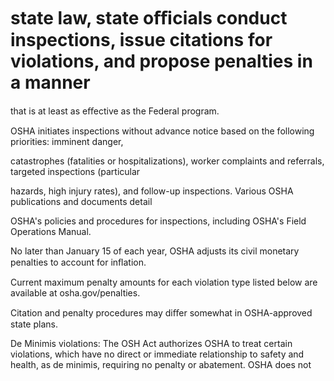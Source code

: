 # state law, state oﬃcials conduct inspections, issue citations for violations, and propose penalties in a manner

that is at least as eﬀective as the Federal program.

OSHA initiates inspections without advance notice based on the following priorities: imminent danger,

catastrophes (fatalities or hospitalizations), worker complaints and referrals, targeted inspections (particular

hazards, high injury rates), and follow-up inspections. Various OSHA publications and documents detail

OSHA's policies and procedures for inspections, including OSHA's Field Operations Manual.

No later than January 15 of each year, OSHA adjusts its civil monetary penalties to account for inﬂation.

Current maximum penalty amounts for each violation type listed below are available at osha.gov/penalties.

Citation and penalty procedures may diﬀer somewhat in OSHA-approved state plans.

De Minimis violations: The OSH Act authorizes OSHA to treat certain violations, which have no direct or immediate relationship to safety and health, as de minimis, requiring no penalty or abatement. OSHA does not